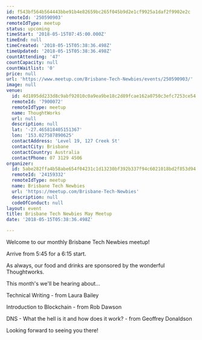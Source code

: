 ```yaml
---
id: f543bf564b564443bbe91b4e82659bc265f045b9d2e1cf9925a1daf2f9902e2c
remoteId: '250590903'
remoteIdType: meetup
status: upcoming
timeStart: '2018-05-15T07:45:00.000Z'
timeEnd: null
timeCreated: '2018-05-15T05:38:36.498Z'
timeUpdated: '2018-05-15T05:38:36.498Z'
countAttending: '47'
countCapacity: null
countWaitlist: '0'
price: null
url: 'https://www.meetup.com/Brisbane-Tech-Newbies/events/250590903/'
image: null
venue:
  id: 4d1895dd233d8c9abf92010c0a9ea9be18c2d89fcae162a0750c3efc7253ce54
  remoteId: '7900072'
  remoteIdType: meetup
  name: ThoughtWorks
  url: null
  description: null
  lat: '-27.465818405151367'
  lon: '153.027587890625'
  contactAddress: 'Level 19, 127 Creek St'
  contactCity: Brisbane
  contactCountry: Australia
  contactPhone: 07 3129 4506
organizer:
  id: 5abe282ffa4b58abe654f04231c1d13230bf392b337f94c6021018bd2f853d94
  remoteId: '24159332'
  remoteIdType: meetup
  name: Brisbane Tech Newbies
  url: 'https://meetup.com/Brisbane-Tech-Newbies'
  description: null
  codeOfConduct: null
layout: event
title: Brisbane Tech Newbies May Meetup
date: '2018-05-15T05:38:36.498Z'

---
```

<p>Welcome to our monthly Brisbane Tech Newbies meetup!</p> <p>Arrive from 5:45 for a 6:15 start.</p> <p>As always, our food and drinks are sponsored by the wonderful Thoughtworks.</p> <p>This month's we'll be hearing about...</p> <p>Technical Writing - from Laura Bailey</p> <p>Introduction to Blockchain - from Rob Dawson</p> <p>DNS - What the hell is it and how does it work? - from Geoffrey Donaldson</p> <p>Looking forward to seeing you there!</p>
